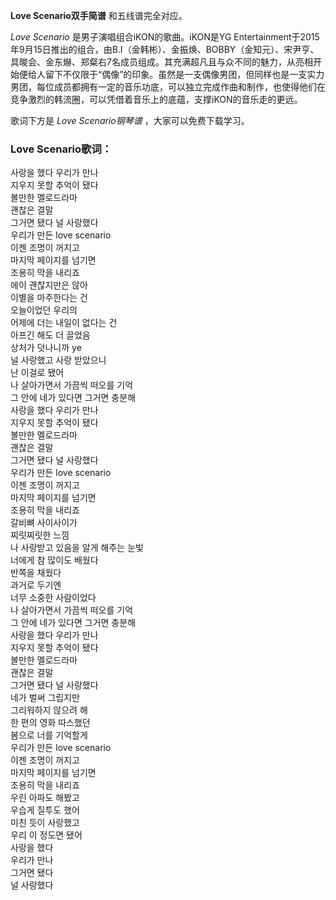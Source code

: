 

**Love Scenario双手简谱** 和五线谱完全对应。

_Love Scenario_ 是男子演唱组合iKON的歌曲。iKON是YG
Entertainment于2015年9月15日推出的组合，由B.I（金韩彬）、金振焕、BOBBY（金知元）、宋尹亨、具晙会、金东爀、郑粲右7名成员组成。其充满超凡且与众不同的魅力，从亮相开始便给人留下不仅限于“偶像”的印象。虽然是一支偶像男团，但同样也是一支实力男团，每位成员都拥有一定的音乐功底，可以独立完成作曲和制作，也使得他们在竞争激烈的韩流圈，可以凭借着音乐上的底蕴，支撑iKON的音乐走的更远。

歌词下方是 _Love Scenario钢琴谱_ ，大家可以免费下载学习。

### Love Scenario歌词：

사랑을 했다 우리가 만나  
지우지 못할 추억이 됐다  
볼만한 멜로드라마  
괜찮은 결말  
그거면 됐다 널 사랑했다  
우리가 만든 love scenario  
이젠 조명이 꺼지고  
마지막 페이지를 넘기면  
조용히 막을 내리죠  
에이 괜찮지만은 않아  
이별을 마주한다는 건  
오늘이었던 우리의  
어제에 더는 내일이 없다는 건  
아프긴 해도 더 끌었음  
상처가 덧나니까 ye  
널 사랑했고 사랑 받았으니  
난 이걸로 됐어  
나 살아가면서 가끔씩 떠오를 기억  
그 안에 네가 있다면 그거면 충분해  
사랑을 했다 우리가 만나  
지우지 못할 추억이 됐다  
볼만한 멜로드라마  
괜찮은 결말  
그거면 됐다 널 사랑했다  
우리가 만든 love scenario  
이젠 조명이 꺼지고  
마지막 페이지를 넘기면  
조용히 막을 내리죠  
갈비뼈 사이사이가  
찌릿찌릿한 느낌  
나 사랑받고 있음을 알게 해주는 눈빛  
너에게 참 많이도 배웠다  
반쪽을 채웠다  
과거로 두기엔  
너무 소중한 사람이었다  
나 살아가면서 가끔씩 떠오를 기억  
그 안에 네가 있다면 그거면 충분해  
사랑을 했다 우리가 만나  
지우지 못할 추억이 됐다  
볼만한 멜로드라마  
괜찮은 결말  
그거면 됐다 널 사랑했다  
네가 벌써 그립지만  
그리워하지 않으려 해  
한 편의 영화 따스했던  
봄으로 너를 기억할게  
우리가 만든 love scenario  
이젠 조명이 꺼지고  
마지막 페이지를 넘기면  
조용히 막을 내리죠  
우린 아파도 해봤고  
우습게 질투도 했어  
미친 듯이 사랑했고  
우리 이 정도면 됐어  
사랑을 했다  
우리가 만나  
그거면 됐다  
널 사랑했다

